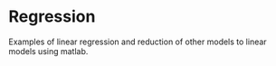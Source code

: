 # Regression
Examples of linear regression and reduction of other models to linear models using matlab.
